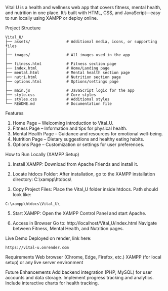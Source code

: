 Vital U is a health and wellness web app that covers fitness, mental health, and nutrition in one place. It’s built with HTML, CSS, and JavaScript—easy to run locally using XAMPP or deploy online.

Project Structure
```
Vital_U/
├── assets/                # Additional media, icons, or supporting files
│
├── images/                # All images used in the app
│
├── fitness.html           # Fitness section page
├── index.html             # Home/Landing page
├── mental.html            # Mental health section page
├── nutri.html             # Nutrition section page
├── options.html           # Options/settings page
│
├── main.js                # JavaScript logic for the app
├── style.css              # Core styles
├── styles.css             # Additional styles 
└── README.md              # Documentation file
```

Features
1. Home Page – Welcoming introduction to Vital_U.
2. Fitness Page – Information and tips for physical health.
3. Mental Health Page – Guidance and resources for emotional well-being.
4. Nutrition Page – Dietary suggestions and healthy eating habits.
5. Options Page – Customization or settings for user preferences.


How to Run Locally (XAMPP Setup)
1. Install XAMPP:
Download from Apache Friends and install it.

2. Locate htdocs Folder:
After installation, go to the XAMPP installation directory:
C:\xampp\htdocs\

3. Copy Project Files:
Place the Vital_U folder inside htdocs.
Path should look like:
```
C:\xampp\htdocs\Vital_U\
```

5. Start XAMPP:
Open the XAMPP Control Panel and start Apache.

6. Access in Browser
Go to:
http://localhost/Vital_U/index.html
Navigate between Fitness, Mental Health, and Nutrition pages.

Live Demo
Deployed on render, link here:
```
https://vital-u.onrender.com
```

Requirements
Web browser (Chrome, Edge, Firefox, etc.)
XAMPP (for local setup) or any live server environment

Future Enhancements
Add backend integration (PHP, MySQL) for user accounts and data storage.
Implement progress tracking and analytics.
Include interactive charts for health tracking.

